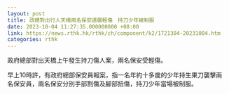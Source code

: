 ```yaml
---
layout: post
title: 政總對出行人天橋兩名保安遇襲輕傷　持刀少年被制服
date: 2023-10-04 11:27:35.000000000 +08:00
link: https://news.rthk.hk/rthk/ch/component/k2/1721384-20231004.htm
categories: rthk
---
```


政府總部對出天橋上午發生持刀傷人案，兩名保安受輕傷。

早上10時許，有政府總部保安員報案，指一名年約十多歲的少年持生果刀襲擊兩名保安員，兩名保安分別手部割傷及腳部扭傷，持刀少年當場被制服。
